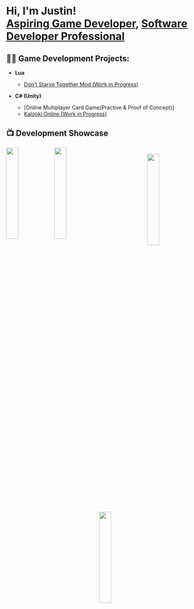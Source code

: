 <h1>Hi, I'm Justin! <br/><a href="https://github.com/jholung12">Aspiring Game Developer</a>, <a href="https://www.linkedin.com/in/justin-ho-lung-76b6a822a/">Software Developer Professional</a>
<h2>👨‍💻 Game Development Projects:</h2>

- <b>Lua</b>
  - [Don't Starve Together Mod (Work in Progress)](https://github.com/SeckSea/suri-dst-mod)

- <b>C# (Unity)</b>
  - [Online Multiplayer Card Game(Practive & Proof of Concept)]
  - [Kalooki Online (Work in Progress)](https://github.com/jholung12/Kalooki-Online)

<h2>📺 Development Showcase</h2>
<img align="left" width="25%" height="25%" src="https://github.com/jholung12/jholung12/blob/main/Maeve1.gif"/>
<img align="left" width="25%" height="25%" src="https://github.com/jholung12/jholung12/blob/main/Maeve2.gif"/>

<br/>

<img align="right" width="25%" height="25%" src="https://github.com/jholung12/jholung12/blob/main/Suri2.gif"/>
<img align="right" width="25%" height="25%" src="https://github.com/jholung12/jholung12/blob/main/Suri1.gif"/>


